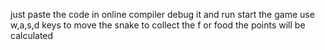 just paste the code in online compiler
debug it and run
start the game
use w,a,s,d keys to move the snake to collect the f or food
the points will be calculated
